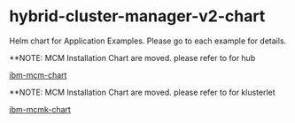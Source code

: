 # hybrid-cluster-manager-v2-chart

Helm chart for Application Examples. Please go to each example for details.


**NOTE: MCM Installation Chart are moved. please refer to for hub

[ibm-mcm-chart](github.ibm.com/IBMPrivateCloud/ibm-mcm-chart)


**NOTE: MCM Installation Chart are moved. please refer to for klusterlet 

[ibm-mcmk-chart](github.ibm.com/IBMPrivateCloud/ibm-mcmk-chart)

